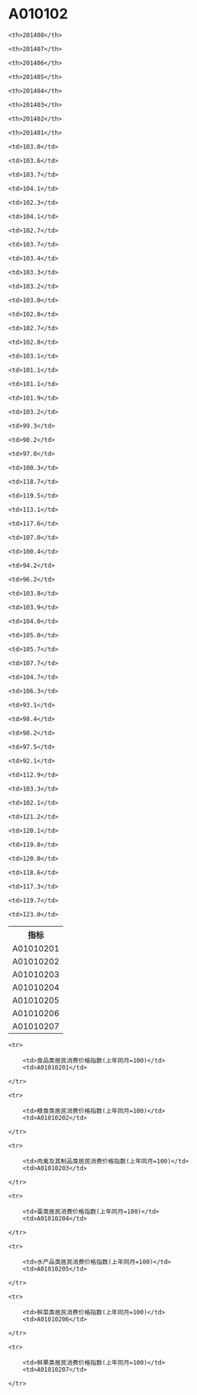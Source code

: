 A010102
======


<table>

<tr>
    <th>指标</th>
    
    <th>201408</th>
    
    <th>201407</th>
    
    <th>201406</th>
    
    <th>201405</th>
    
    <th>201404</th>
    
    <th>201403</th>
    
    <th>201402</th>
    
    <th>201401</th>
    
</tr>


<tr>
    <td>A01010201</td>
    
    <td>103.0</td>
    
    <td>103.6</td>
    
    <td>103.7</td>
    
    <td>104.1</td>
    
    <td>102.3</td>
    
    <td>104.1</td>
    
    <td>102.7</td>
    
    <td>103.7</td>
    

</tr>

<tr>
    <td>A01010202</td>
    
    <td>103.4</td>
    
    <td>103.3</td>
    
    <td>103.2</td>
    
    <td>103.0</td>
    
    <td>102.8</td>
    
    <td>102.7</td>
    
    <td>102.8</td>
    
    <td>103.1</td>
    

</tr>

<tr>
    <td>A01010203</td>
    
    <td>101.1</td>
    
    <td>101.1</td>
    
    <td>101.9</td>
    
    <td>103.2</td>
    
    <td>99.3</td>
    
    <td>98.2</td>
    
    <td>97.0</td>
    
    <td>100.3</td>
    

</tr>

<tr>
    <td>A01010204</td>
    
    <td>118.7</td>
    
    <td>119.5</td>
    
    <td>113.1</td>
    
    <td>117.6</td>
    
    <td>107.0</td>
    
    <td>100.4</td>
    
    <td>94.2</td>
    
    <td>96.2</td>
    

</tr>

<tr>
    <td>A01010205</td>
    
    <td>103.8</td>
    
    <td>103.9</td>
    
    <td>104.0</td>
    
    <td>105.0</td>
    
    <td>105.7</td>
    
    <td>107.7</td>
    
    <td>104.7</td>
    
    <td>106.3</td>
    

</tr>

<tr>
    <td>A01010206</td>
    
    <td>93.1</td>
    
    <td>98.4</td>
    
    <td>98.2</td>
    
    <td>97.5</td>
    
    <td>92.1</td>
    
    <td>112.9</td>
    
    <td>103.3</td>
    
    <td>102.1</td>
    

</tr>

<tr>
    <td>A01010207</td>
    
    <td>121.2</td>
    
    <td>120.1</td>
    
    <td>119.8</td>
    
    <td>120.0</td>
    
    <td>118.6</td>
    
    <td>117.3</td>
    
    <td>119.7</td>
    
    <td>123.0</td>
    

</tr>


</table>

<table>
    
    <tr>

        <td>食品类居民消费价格指数(上年同月=100)</td>
        <td>A01010201</td>

    </tr>
    
    <tr>

        <td>粮食类居民消费价格指数(上年同月=100)</td>
        <td>A01010202</td>

    </tr>
    
    <tr>

        <td>肉禽及其制品类居民消费价格指数(上年同月=100)</td>
        <td>A01010203</td>

    </tr>
    
    <tr>

        <td>蛋类居民消费价格指数(上年同月=100)</td>
        <td>A01010204</td>

    </tr>
    
    <tr>

        <td>水产品类居民消费价格指数(上年同月=100)</td>
        <td>A01010205</td>

    </tr>
    
    <tr>

        <td>鲜菜类居民消费价格指数(上年同月=100)</td>
        <td>A01010206</td>

    </tr>
    
    <tr>

        <td>鲜果类居民消费价格指数(上年同月=100)</td>
        <td>A01010207</td>

    </tr>
    
</table>